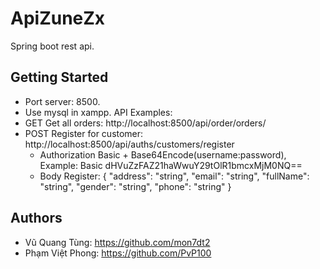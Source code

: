 # ApiZuneZx

Spring boot rest api.

## Getting Started
- Port server: 8500.
- Use mysql in xampp.
API Examples: 
- GET Get all orders: http://localhost:8500/api/order/orders/
- POST Register for customer: http://localhost:8500/api/auths/customers/register 
  - Authorization Basic + Base64Encode(username:password), Example: Basic dHVuZzFAZ21haWwuY29tOlR1bmcxMjM0NQ==
  - Body Register:
{
  "address": "string",
  "email": "string",
  "fullName": "string",
  "gender": "string",
  "phone": "string"
}
## Authors
- Vũ Quang Tùng: https://github.com/mon7dt2
- Phạm Việt Phong: https://github.com/PvP100
